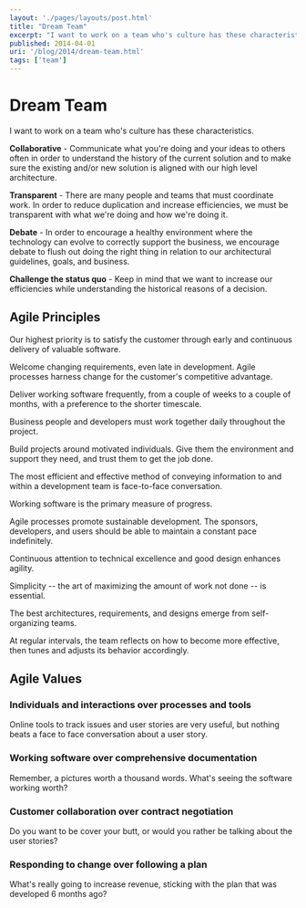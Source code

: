 ```yaml
---
layout: './pages/layouts/post.html'
title: "Dream Team"
excerpt: "I want to work on a team who's culture has these characteristics."
published: 2014-04-01
uri: '/blog/2014/dream-team.html'
tags: ['team']
---
```

# Dream Team

I want to work on a team who's culture has these characteristics.

**Collaborative** - Communicate what you're doing and your ideas to others often in order to understand the history of the current solution and to make sure the existing and/or new solution is aligned with our high level architecture.

**Transparent** - There are many people and teams that must coordinate work. In order to reduce duplication and increase efficiencies, we must be transparent with what we're doing and how we're doing it.

**Debate** - In order to encourage a healthy environment where the technology can evolve to correctly support the business, we encourage debate to flush out doing the right thing in relation to our architectural guidelines, goals, and business.

**Challenge the status quo** - Keep in mind that we want to increase our efficiencies while understanding the historical reasons of a decision.

## Agile Principles

Our highest priority is to satisfy the customer through early and continuous delivery of valuable software.

Welcome changing requirements, even late in development. Agile processes harness change for the customer's competitive advantage.

Deliver working software frequently, from a couple of weeks to a couple of months, with a preference to the shorter timescale.

Business people and developers must work together daily throughout the project.

Build projects around motivated individuals. Give them the environment and support they need, and trust them to get the job done.

The most efficient and effective method of conveying information to and within a development team is face-to-face conversation.

Working software is the primary measure of progress.

Agile processes promote sustainable development. The sponsors, developers, and users should be able to maintain a constant pace indefinitely.

Continuous attention to technical excellence and good design enhances agility.

Simplicity -- the art of maximizing the amount of work not done -- is essential.

The best architectures, requirements, and designs emerge from self-organizing teams.

At regular intervals, the team reflects on how to become more effective, then tunes and adjusts its behavior accordingly.

## Agile Values

### Individuals and interactions over processes and tools

Online tools to track issues and user stories are very useful, but nothing beats a face to face conversation about a user story.

### Working software over comprehensive documentation

Remember, a pictures worth a thousand words. What's seeing the software working worth?

### Customer collaboration over contract negotiation

Do you want to be cover your butt, or would you rather be talking about the user stories?

### Responding to change over following a plan

What's really going to increase revenue, sticking with the plan that was developed 6 months ago?
